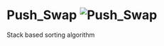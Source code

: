 # **Push_Swap ![Push_Swap](https://badge42.vercel.app/api/v2/cl2clcq4c016009l8uaoijwh3/project/2538179)**

Stack based sorting algorithm

